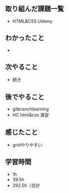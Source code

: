 ## 取り組んだ課題一覧
- HTML&CSS Udemy
## わかったこと
- 
## 次やること
- 続き
## 後でやること
- gitbranchlearning
- HC html&css 演習
## 感じたこと
- gridやりやすい
## 学習時間
- 1h
- 39.5h
- 292.5h（合計